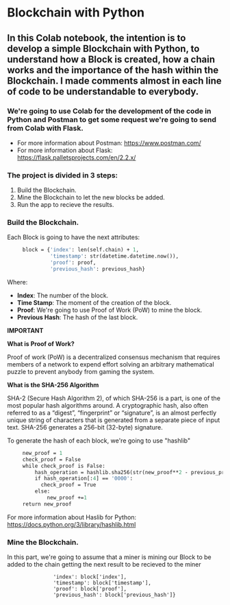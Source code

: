 # Blockchain with Python

## In this Colab notebook, the intention is to develop a simple Blockchain with Python, to understand how a Block is created, how a chain works and the importance of the hash within the Blockchain. I made comments almost in each line of code to be understandable to everybody. 

### We're going to use Colab for the development of the code in Python and Postman to get some request we're going to send from Colab with Flask. 

- For more information about Postman: https://www.postman.com/
- For more information about Flask: https://flask.palletsprojects.com/en/2.2.x/

### The project is divided in 3 steps: 

1. Build the Blockchain.
2. Mine the Blockchain to let the new blocks be added.
3. Run the app to recieve the results. 

### Build the Blockchain.

Each Block is going to have the next attributes: 

 ```def create_block(self, proof, previous_hash):             
      block = {'index': len(self.chain) + 1,
               'timestamp': str(datetime.datetime.now()), 
               'proof': proof,
               'previous_hash': previous_hash} 
 ```

Where:

- **Index**: The number of the block.
- **Time Stamp**: The moment of the creation of the block. 
- **Proof**: We're going to use Proof of Work (PoW) to mine the block.
- **Previous Hash**: The hash of the last block. 

**IMPORTANT**

**What is Proof of Work?** 

Proof of work (PoW) is a decentralized consensus mechanism that requires members of a network to expend effort solving an arbitrary mathematical puzzle to prevent anybody from gaming the system.


**What is the SHA-256 Algorithm**

SHA-2 (Secure Hash Algorithm 2), of which SHA-256 is a part, is one of the most popular hash algorithms around. A cryptographic hash, also often referred to as a “digest”, “fingerprint” or “signature”, is an almost perfectly unique string of characters that is generated from a separate piece of input text. SHA-256 generates a 256-bit (32-byte) signature.

To generate the hash of each block, we're going to use "hashlib"


 ```def proof_of_work(self, previous_proof):
      new_proof = 1                                        
      check_proof = False                                   
      while check_proof is False:
          hash_operation = hashlib.sha256(str(new_proof**2 - previous_proof**2).encode()).hexdigest()
          if hash_operation[:4] == '0000':                 
            check_proof = True
          else:
              new_proof +=1
      return new_proof

 ```
For more information about Haslib for Python: https://docs.python.org/3/library/hashlib.html

### Mine the Blockchain.

In this part, we're going to assume that a miner is mining our Block to be added to the chain getting the next result to be recieved to the miner

 ```response = {'message': 'You just have mined succesfully a block!',   #--> Message to the miner after mined a block
                'index': block['index'],
                'timestamp': block['timestamp'],
                'proof': block['proof'],
                'previous_hash': block['previous_hash']}
 
 ```
                
